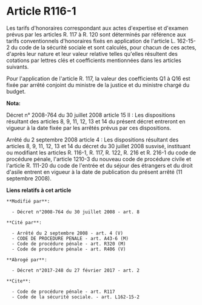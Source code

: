 # Article R116-1

Les tarifs d'honoraires correspondant aux actes d'expertise et d'examen prévus par les articles R. 117 à R. 120 sont
déterminés par référence aux tarifs conventionnels d'honoraires fixés en application de l'article L. 162-15-2 du code de la
sécurité sociale et sont calculés, pour chacun de ces actes, d'après leur nature et leur valeur relative telles qu'elles
résultent des cotations par lettres clés et coefficients mentionnées dans les articles suivants. 

Pour l'application de l'article R. 117, la valeur des coefficients Q1 à Q16 est fixée par arrêté conjoint du ministre de la
justice et du ministre chargé du budget.

**Nota:**

Décret n° 2008-764 du 30 juillet 2008 article 15 II : Les dispositions résultant des articles 8, 9, 11, 12, 13 et 14 du
présent décret entreront en vigueur à la date fixée par les arrêtés prévus par ces dispositions.

Arrêté du 2 septembre 2008 article 4 : Les dispositions résultant des articles 8, 9, 11, 12, 13 et 14 du décret du 30 juillet
2008 susvisé, instituant ou modifiant les articles R. 116-1, R. 117, R. 122, R. 216 et R. 216-1 du code de procédure pénale,
l'article 1210-3 du nouveau code de procédure civile et l'article R. 111-20 du code de l'entrée et du séjour des étrangers et
du droit d'asile entrent en vigueur à la date de publication du présent arrêté (11 septembre 2008).

**Liens relatifs à cet article**

	**Modifié par**:

	  - Décret n°2008-764 du 30 juillet 2008 - art. 8

	**Cité par**:

	  - Arrêté du 2 septembre 2008 - art. 4 (V)
	  - CODE DE PROCEDURE PENALE - art. A43-6 (M)
	  - Code de procédure pénale - art. R320 (M)
	  - Code de procédure pénale - art. R406 (V)

	**Abrogé par**:

	  - Décret n°2017-248 du 27 février 2017 - art. 2

	**Cite**:

	  - Code de procédure pénale - art. R117
	  - Code de la sécurité sociale. - art. L162-15-2
